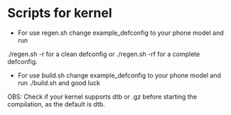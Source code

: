 Scripts for kernel
===========

- For use regen.sh change example_defconfig to your phone model and run

./regen.sh -r for a clean defconfig or ./regen.sh -rf for a complete defconfig.


- For use build.sh change example_defconfig to your phone model and run ./build.sh and good luck

OBS: Check if your kernel supports dtb or .gz before starting the compilation, as the default is dtb.
